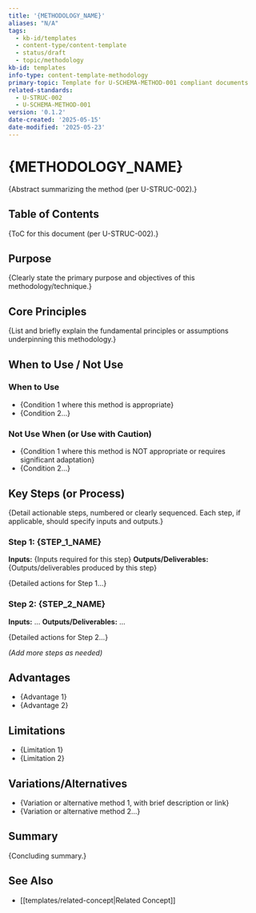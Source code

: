 ```yaml
---
title: '{METHODOLOGY_NAME}'
aliases: "N/A"
tags:
  - kb-id/templates
  - content-type/content-template
  - status/draft
  - topic/methodology
kb-id: templates
info-type: content-template-methodology
primary-topic: Template for U-SCHEMA-METHOD-001 compliant documents
related-standards:
  - U-STRUC-002
  - U-SCHEMA-METHOD-001
version: '0.1.2'
date-created: '2025-05-15'
date-modified: '2025-05-23'
---
```


# {METHODOLOGY_NAME}

{Abstract summarizing the method (per U-STRUC-002).}

## Table of Contents

{ToC for this document (per U-STRUC-002).}

## Purpose

{Clearly state the primary purpose and objectives of this methodology/technique.}

## Core Principles

{List and briefly explain the fundamental principles or assumptions underpinning this methodology.}

## When to Use / Not Use

### When to Use
- {Condition 1 where this method is appropriate}
- {Condition 2...}

### Not Use When (or Use with Caution)
- {Condition 1 where this method is NOT appropriate or requires significant adaptation}
- {Condition 2...}

## Key Steps (or Process)

{Detail actionable steps, numbered or clearly sequenced. Each step, if applicable, should specify inputs and outputs.}

### Step 1: {STEP_1_NAME}
**Inputs:** {Inputs required for this step}
**Outputs/Deliverables:** {Outputs/deliverables produced by this step}

{Detailed actions for Step 1...}

### Step 2: {STEP_2_NAME}
**Inputs:** ...
**Outputs/Deliverables:** ...

{Detailed actions for Step 2...}

*(Add more steps as needed)*

## Advantages

- {Advantage 1}
- {Advantage 2}

## Limitations

- {Limitation 1}
- {Limitation 2}

## Variations/Alternatives

- {Variation or alternative method 1, with brief description or link}
- {Variation or alternative method 2...}

## Summary

{Concluding summary.}

## See Also

- [[templates/related-concept|Related Concept]]
